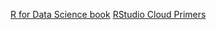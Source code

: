 [R for Data Science book](https://r4ds.had.co.nz/)
[RStudio Cloud Primers](https://rstudio.cloud/learn/primers/4.1)
